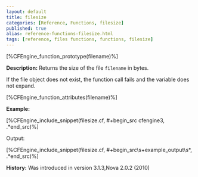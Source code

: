 ```yaml
---
layout: default
title: filesize
categories: [Reference, Functions, filesize]
published: true
alias: reference-functions-filesize.html
tags: [reference, files functions, functions, filesize]
---
```


[%CFEngine_function_prototype(filename)%]

**Description:** Returns the size of the file `filename` in bytes.

If the file object does not exist, the function call fails and the
variable does not expand.

[%CFEngine_function_attributes(filename)%]

**Example:**  

[%CFEngine_include_snippet(filesize.cf, #\+begin_src cfengine3, .*end_src)%]

Output:

[%CFEngine_include_snippet(filesize.cf, #\+begin_src\s+example_output\s*, .*end_src)%]


**History:** Was introduced in version 3.1.3,Nova 2.0.2 (2010)
